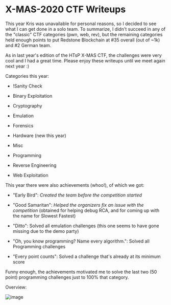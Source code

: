 # X-MAS-2020 CTF Writeups

This year Kris was unavailable for personal reasons, so I decided to see what I can get done in a solo team.
To summarize, I didn't succeed in any of the "classic" CTF categories (pwn, web, rev), but the remaining categories
held enough points to put Redstone Blockchain at #35 overall (out of ~1k) and #2 German team.

As in last year's edition of the HTsP X-MAS CTF, the challenges were very cool and I had a great time. Please enjoy
these writeups until we meet again next year :)

Categories this year:

- !Sanity Check

- Binary Exploitation

- Cryptography

- Emulation

- Forensics

- Hardware (new this year)

- Misc

- Programming

- Reverse Engineering

- Web Exploitation

This year there were also achievements (whoo!), of which we got:

- "Early Bird": *Created the team before the competition started*

- "Good Samaritan": *Helped the organizers fix an issue with the competition* (obtained for helping debug RCA, and for coming up with the name for Slowest Fastest)

- "Ditto": Solved all emulation challenges (this one seems to have gone missing due to the demo party)

- "Oh, you know programming? Name every algorithm.": Solved all Programming challenges

- "Every point counts": Solved a challenge that's already at its minimum score

Funny enough, the achievements motivated me to solve the last two (50 point) programming challenges just to 100% that category.

Overview:

![image](https://user-images.githubusercontent.com/6524684/102716971-93381b00-42df-11eb-908e-edf21e43e1db.png)
